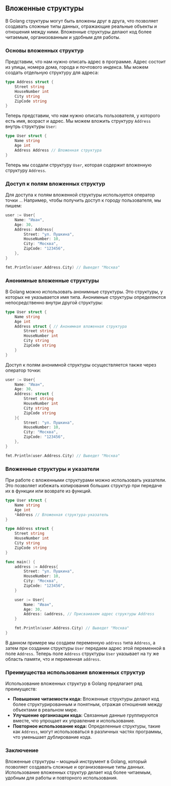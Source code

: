 ## Вложенные структуры

В Golang структуры могут быть вложены друг в друга, что позволяет создавать сложные типы данных, отражающие реальные объекты и отношения между ними. Вложенные структуры делают код более читаемым, организованным и удобным для работы.

### Основы вложенных структур

Представим, что нам нужно описать адрес в программе. Адрес состоит из улицы, номера дома, города и почтового индекса. Мы можем создать отдельную структуру для адреса:

```Go
type Address struct {
    Street string
    HouseNumber int
    City string
    ZipCode string
}
```

Теперь представим, что нам нужно описать пользователя, у которого есть имя, возраст и адрес. Мы можем вложить структуру `Address` внутрь структуры `User`:

```Go
type User struct {
    Name string
    Age int
    Address Address // Вложенная структура
}
```

Теперь мы создали структуру `User`, которая содержит вложенную структуру `Address`.

### Доступ к полям вложенных структур

Для доступа к полям вложенной структуры используется оператор точки `.`. Например, чтобы получить доступ к городу пользователя, мы пишем:

```Go
user := User{
    Name: "Иван",
    Age: 30,
    Address: Address{
        Street: "ул. Пушкина",
        HouseNumber: 10,
        City: "Москва",
        ZipCode: "123456",
    },
}

fmt.Println(user.Address.City) // Выведет "Москва"
```

### Анонимные вложенные структуры

В Golang можно использовать анонимные структуры. Это структуры, у которых не указывается имя типа. Анонимные структуры определяются непосредственно внутри другой структуры:

```Go
type User struct {
    Name string
    Age int
    Address struct { // Анонимная вложенная структура
        Street string
        HouseNumber int
        City string
        ZipCode string
    }
}
```

Доступ к полям анонимной структуры осуществляется также через оператор точки:

```Go
user := User{
    Name: "Иван",
    Age: 30,
    Address: struct {
        Street string
        HouseNumber int
        City string
        ZipCode string
    }{
        Street: "ул. Пушкина",
        HouseNumber: 10,
        City: "Москва",
        ZipCode: "123456",
    },
}

fmt.Println(user.Address.City) // Выведет "Москва"
```

### Вложенные структуры и указатели

При работе с вложенными структурами можно использовать указатели. Это позволяет избежать копирования больших структур при передаче их в функции или возврате из функций.

```Go
type User struct {
    Name string
    Age int
    *Address // Вложенная структура-указатель
}

type Address struct {
    Street string
    HouseNumber int
    City string
    ZipCode string
}

func main() {
    address := Address{
        Street: "ул. Пушкина",
        HouseNumber: 10,
        City: "Москва",
        ZipCode: "123456",
    }

    user := User{
        Name: "Иван",
        Age: 30,
        Address: &address, // Присваиваем адрес структуры Address
    }

    fmt.Println(user.Address.City) // Выведет "Москва"
}
```

В данном примере мы создаем переменную `address` типа `Address`, а затем при создании структуры `User` передаем адрес этой переменной в поле `Address`. Теперь поле `Address` структуры `User` указывает на ту же область памяти, что и переменная `address`.

### Преимущества использования вложенных структур

Использование вложенных структур в Golang предлагает ряд преимуществ:

* **Повышение читаемости кода:** Вложенные структуры делают код более структурированным и понятным, отражая отношения между объектами в реальном мире.
* **Улучшение организации кода:** Связанные данные группируются вместе, что упрощает их управление и использование.
* **Повторное использование кода:** Определенные структуры, такие как `Address`, могут использоваться в различных частях программы, что уменьшает дублирование кода.

### Заключение

Вложенные структуры – мощный инструмент в Golang, который позволяет создавать сложные и организованные типы данных. Использование вложенных структур делает код более читаемым, удобным для работы и повторного использования.
